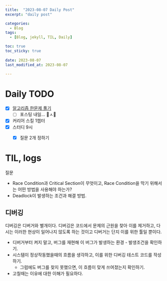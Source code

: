 ```yaml
---
title:  "2023-08-07 Daily Post"
excerpt: "daily post"

categories:
  - Blog
tags:
  - [Blog, jekyll, TIL, Daily]

toc: true
toc_sticky: true
 
date: 2023-08-07
last_modified_at: 2023-08-07

---
```


# Daily TODO

- [x] [알고리즘 한문제 풀기](https://www.acmicpc.net/step)
	- [ ] 포스팅 내일... 🚰ㅅ🚰	
 - [x] 커리어 스킬 1챕터
- [x] 스터디 9시
	- [x] 질문 2개 정하기


# TIL, logs

질문

- Race Condition과 Critical Section이 무엇이고, Race Condition을 막기 위해서는 어떤 방법을 사용해야 하는가?
- Deadlock이 발생하는 조건과 해결 방법.

## 디버깅

디버깅은 디버거와 별개이다. 디버깅은 코드에서 문제의 근원을 찾아 이를 제거하고, 다시는 이러한 현상이 일어나지 않도록 하는 것이고 디버거는 단지 이를 위한 툴일 뿐이다.

- 디버거부터 켜지 말고, 버그를 재현해 이 버그가 발생하는 환경 - 발생조건을 확인하기.
- 시스템이 정상작동했을때의 흐름을 생각하고, 이를 위한 디버깅 테스트 코드를 작성하기.
	- 그럼에도 버그를 찾지 못했으면, 이 흐름이 맞게 쓰여졌는지 확인하기.
- 고칠때는 이유에 대한 이해가 필요하다.